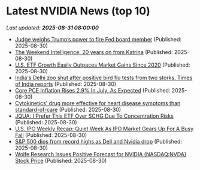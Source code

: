 # Latest NVIDIA News (top 10)
_Last updated: **2025-08-31 08:00:00**_

- [Judge weighs Trump’s power to fire Fed board member](https://biztoc.com/x/89f24954362f1013) (Published: 2025-08-30)
- [The Weekend Intelligence: 20 years on from Katrina](https://biztoc.com/x/07cfef031e8b1e4a) (Published: 2025-08-30)
- [U.S. ETF Growth Easily Outpaces Market Gains Since 2020](https://biztoc.com/x/d7e1ef974270c27a) (Published: 2025-08-30)
- [India's Delhi zoo shut after positive bird flu tests from two storks, Times of India reports](https://biztoc.com/x/3b5f1e820d0a520a) (Published: 2025-08-30)
- [Core PCE Inflation Rises 2.9% In July, As Expected](https://biztoc.com/x/990631790e23ed8b) (Published: 2025-08-30)
- [Cytokinetics' drug more effective for heart disease symptoms than standard-of-care](https://biztoc.com/x/8aa4e2d5df08cbc2) (Published: 2025-08-30)
- [JQUA: I Prefer This ETF Over SCHG Due To Concentration Risks](https://biztoc.com/x/afac037a25bfaee7) (Published: 2025-08-30)
- [U.S. IPO Weekly Recap: Quiet Week As IPO Market Gears Up For A Busy Fall](https://biztoc.com/x/07ba4f242af3a7bb) (Published: 2025-08-30)
- [S&P 500 dips from record highs as Dell and Nvidia drop](https://biztoc.com/x/5413dd39805ca4bc) (Published: 2025-08-30)
- [Wolfe Research Issues Positive Forecast for NVIDIA (NASDAQ:NVDA) Stock Price](https://www.etfdailynews.com/2025/08/30/wolfe-research-issues-positive-forecast-for-nvidia-nasdaqnvda-stock-price/) (Published: 2025-08-30)
